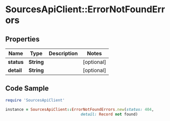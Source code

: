 # SourcesApiClient::ErrorNotFoundErrors

## Properties

Name | Type | Description | Notes
------------ | ------------- | ------------- | -------------
**status** | **String** |  | [optional] 
**detail** | **String** |  | [optional] 

## Code Sample

```ruby
require 'SourcesApiClient'

instance = SourcesApiClient::ErrorNotFoundErrors.new(status: 404,
                                 detail: Record not found)
```


